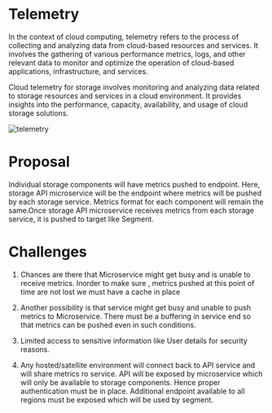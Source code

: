 # Telemetry
In the context of cloud computing, telemetry refers to the process of collecting and analyzing data from cloud-based resources and services. It involves the gathering of various performance metrics, logs, and other relevant data to monitor and optimize the operation of cloud-based applications, infrastructure, and services.


Cloud telemetry for storage involves monitoring and analyzing data related to storage resources and services in a cloud environment. It provides insights into the performance, capacity, availability, and usage of cloud storage solutions.






![telemetry](https://github.com/ambiknai/telemetry/assets/16678376/caf50499-c5a9-49bb-806d-5927f660a8c4)

# Proposal

Individual storage components will have metrics pushed to endpoint. Here, storage API microservice will be the endpoint where metrics will be pushed by each storage service. Metrics format for each component will remain the same.Once storage API microservice receives metrics from each storage service, it is pushed to target like Segment.

# Challenges

1. Chances are there that Microservice might get busy and is unable to receive metrics. Inorder to make sure , metrics pushed at this point of time are not lost we must have a cache in place

2. Another possibility is that service might get busy and unable to push metrics to Microservice. There must be a buffering in service end so that metrics can be pushed even in such conditions.

3. Limited access to sensitive information like User details for security reasons.
  
4. Any hosted/satellite environment will connect back to API service and will share metrics ro service.  API will be exposed by microservice which will only be available to storage components. Hence proper authentication must be in place. Additional endpoint available to all regions must be exposed which will be used by segment.






